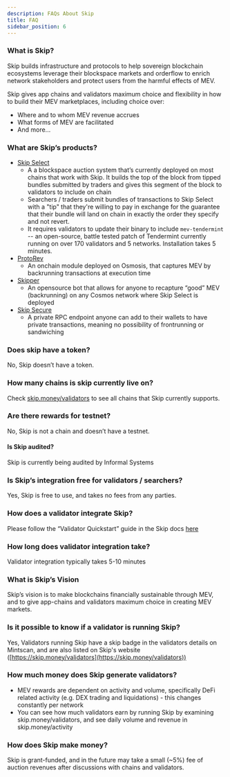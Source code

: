 ```yaml
---
description: FAQs About Skip
title: FAQ
sidebar_position: 6
---
```


### What is Skip?

Skip builds infrastructure and protocols to help sovereign blockchain ecosystems leverage their blockspace markets and orderflow to enrich network stakeholders and protect users from the harmful effects of MEV.

Skip gives app chains and validators maximum choice and flexibility in how to build their MEV marketplaces, including choice over:

- Where and to whom MEV revenue accrues
- What forms of MEV are facilitated
- And more...

### What are Skip’s products?

- [Skip Select](0-intro.md)
  - A a blockspace auction system that’s currently deployed on most chains that work with Skip. It builds the top of the block from tipped bundles submitted by traders and gives this segment of the block to validators to include on chain
  - Searchers / traders submit bundles of transactions to Skip Select with a "tip" that they're willing to pay in exchange for the guarantee that their bundle will land on chain in exactly the order they specify and not revert.
  - It requires validators to update their binary to include `mev-tendermint` -- an open-source, battle tested patch of Tendermint currently running on over 170 validators and 5 networks. Installation takes 5 minutes.
- [ProtoRev](https://github.com/osmosis-labs/osmosis/tree/main/x/protorev)
  - An onchain module deployed on Osmosis, that captures MEV by backrunning transactions at execution time
- [Skipper](https://github.com/skip-mev/skipper)
  - An opensource bot that allows for anyone to recapture “good” MEV (backrunning) on any Cosmos network where Skip Select is deployed
- [Skip Secure](5-skip-secure.md)
  - A private RPC endpoint anyone can add to their wallets to have private transactions, meaning no possibility of frontrunning or sandwiching

### Does skip have a token?

No, Skip doesn’t have a token.

### How many chains is skip currently live on?

Check [skip.money/validators](http://skip.money/validators) to see all chains that Skip currently supports.

### Are there rewards for testnet?

No, Skip is not a chain and doesn’t have a testnet.

#### Is Skip audited?

Skip is currently being audited by Informal Systems

### Is Skip’s integration free for validators / searchers?

Yes, Skip is free to use, and takes no fees from any parties.

### How does a validator integrate Skip?

Please follow the “Validator Quickstart” guide in the Skip docs [here](./validator/0-quickstart.md)

### How long does validator integration take?

Validator integration typically takes 5-10 minutes

### What is Skip’s Vision

Skip’s vision is to make blockchains financially sustainable through MEV, and to give app-chains and validators maximum choice in creating MEV markets.

### Is it possible to know if a validator is running Skip?

Yes, Validators running Skip have a skip badge in the validators details on Mintscan, and are also listed on Skip's website ([https://skip.money/validators](https://skip.money/validators))

### How much money does Skip generate validators?

- MEV rewards are dependent on activity and volume, specifically DeFi related activity (e.g. DEX trading and liquidations) - this changes constantly per network
- You can see how much validators earn by running Skip by examining skip.money/validators, and see daily volume and revenue in skip.money/activity

### How does Skip make money?

Skip is grant-funded, and in the future may take a small (~5%) fee of auction revenues after discussions with chains and validators.
